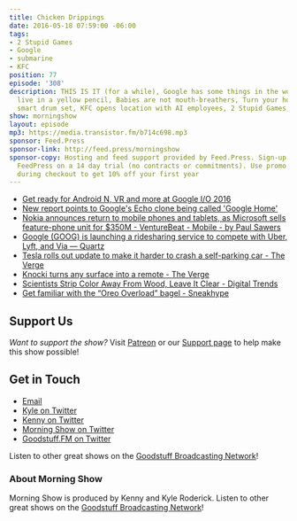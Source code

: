 ```yaml
---
title: Chicken Drippings
date: 2016-05-18 07:59:00 -06:00
tags:
- 2 Stupid Games
- Google
- submarine
- KFC
position: 77
episode: '308'
description: THIS IS IT (for a while), Google has some things in the works, We all
  live in a yellow pencil, Babies are not mouth-breathers, Turn your house into a
  smart drum set, KFC opens location with AI employees, 2 Stupid Games, and more.
show: morningshow
layout: episode
mp3: https://media.transistor.fm/b714c698.mp3
sponsor: Feed.Press
sponsor-link: http://feed.press/morningshow
sponsor-copy: Hosting and feed support provided by Feed.Press. Sign-up today and try
  FeedPress on a 14 day trial (no contracts or commitments). Use promo code `morningshow`
  during checkout to get 10% off your first year
---
```


* [Get ready for Android N, VR and more at Google I/O 2016](http://www.engadget.com/2016/05/17/what-to-expect-from-google-i-o-2016/)
* [New report points to Google's Echo clone being called 'Google Home'](http://www.techhive.com/article/3071702/connected-home/new-report-points-to-googles-echo-clone-being-called-the-google-home.html#tk.rss_all)
* [Nokia announces return to mobile phones and tablets, as Microsoft sells feature-phone unit for $350M - VentureBeat - Mobile - by Paul Sawers](http://venturebeat.com/2016/05/18/microsoft-offloads-feature-phone-business-to-foxconn-subsidiary-for-350-million/)
* [Google (GOOG) is launching a ridesharing service to compete with Uber, Lyft, and Via — Quartz](http://qz.com/686281/google-is-launching-its-own-ridesharing-service-uber-lyft-and-everyone-else-should-be-worried/)
* [Tesla rolls out update to make it harder to crash a self-parking car - The Verge](http://www.theverge.com/2016/5/17/11691708/tesla-model-s-update-self-parking-car-crash-summon-mode)
* [Knocki turns any surface into a remote - The Verge](http://www.theverge.com/circuitbreaker/2016/5/18/11682632/knocki-kickstarter-launch-internet-of-things-clapper)
* [Scientists Strip Color Away From Wood, Leave It Clear - Digital Trends](http://www.digitaltrends.com/cool-tech/transparent-wood/)
* [Get familiar with the “Oreo Overload” bagel - Sneakhype](http://sneakhype.com/food-and-drink/2016/05/get-familiar-with-the-oreo-overload-bagel.html)

## Support Us
*Want to support the show?* Visit [Patreon](http://patreon.com/morningshow) or our [Support page](http://goodstuff.fm/support) to help make this show possible!

## Get in Touch
* [Email](mailto:kyle@goodstuff.fm)
* [Kyle on Twitter](http://twitter.com/dogburps)
* [Kenny on Twitter](http://twitter.com/pizzarobotics)
* [Morning Show on Twitter](http://twitter.com/morningshowam)
* [Goodstuff.FM on Twitter](http://twitter.com/goodstufffm)

Listen to other great shows on the [Goodstuff Broadcasting Network](http://goodstuff.fm/shows)!

### About Morning Show
Morning Show is produced by Kenny and Kyle Roderick. Listen to other great shows on the [Goodstuff Broadcasting Network](http://goodstuff.fm/)!
